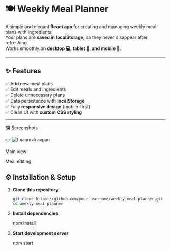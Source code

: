 # 🍽️ Weekly Meal Planner  

A simple and elegant **React app** for creating and managing weekly meal plans with ingredients.  
Your plans are **saved in localStorage**, so they never disappear after refreshing.  
Works smoothly on **desktop 💻, tablet 📱, and mobile 📲**.  

---

## ✨ Features  

✅ Add new meal plans  
✅ Edit meals and ingredients  
✅ Delete unnecessary plans  
✅ Data persistence with **localStorage**  
✅ Fully **responsive design** (mobile-first)  
✅ Clean UI with **custom CSS styling**  

---
🖼️ Screenshots

👉 ![Главный экран]()



Main view


Meal editing

## ⚙️ Installation & Setup  

1. **Clone this repository**  
   ```bash
   git clone https://github.com/your-username/weekly-meal-planner.git
   cd weekly-meal-planner
2. **Install dependencies**
 
   npm install
4. **Start development server**
   
   npm start
